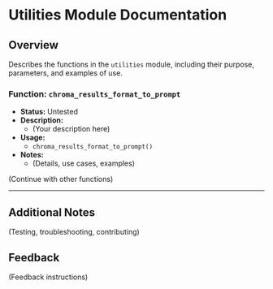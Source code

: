 # Utilities Module Documentation

## Overview
Describes the functions in the `utilities` module, including their purpose, parameters, and examples of use.

### Function: `chroma_results_format_to_prompt`
- **Status:** Untested
- **Description:** 
  - (Your description here)
- **Usage:**
  - `chroma_results_format_to_prompt()`
- **Notes:**
  - (Details, use cases, examples)

(Continue with other functions)

---

## Additional Notes
(Testing, troubleshooting, contributing)

## Feedback
(Feedback instructions)

